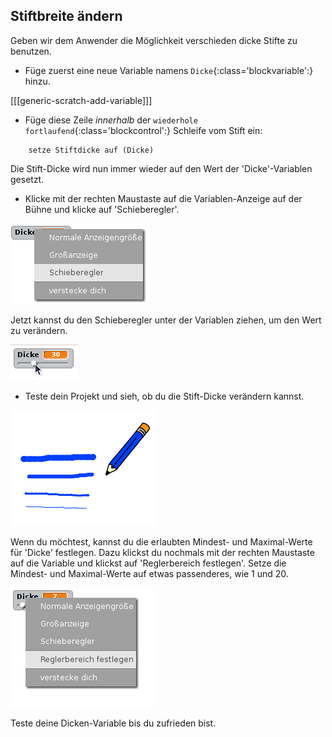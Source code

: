 ## Stiftbreite ändern

Geben wir dem Anwender die Möglichkeit verschieden dicke Stifte zu benutzen.

+ Füge zuerst eine neue Variable namens `Dicke`{:class='blockvariable':} hinzu.

[[[generic-scratch-add-variable]]]

+ Füge diese Zeile *innerhalb* der `wiederhole fortlaufend`{:class='blockcontrol':} Schleife vom Stift ein:

```blocks
    setze Stiftdicke auf (Dicke)
```

Die Stift-Dicke wird nun immer wieder auf den Wert der 'Dicke'-Variablen gesetzt.

+ Klicke mit der rechten Maustaste auf die Variablen-Anzeige auf der Bühne und klicke auf 'Schieberegler'.

![screenshot](images/paint-slider.png)

Jetzt kannst du den Schieberegler unter der Variablen ziehen, um den Wert zu verändern.

![screenshot](images/paint-slider-change.png)

+ Teste dein Projekt und sieh, ob du die Stift-Dicke verändern kannst.

![screenshot](images/paint-width-test.png)

Wenn du möchtest, kannst du die erlaubten Mindest- und Maximal-Werte für 'Dicke' festlegen. Dazu klickst du nochmals mit der rechten Maustaste auf die Variable und klickst auf 'Reglerbereich festlegen'. Setze die Mindest- und Maximal-Werte auf etwas passenderes, wie 1 und 20.

![screenshot](images/paint-slider-max.png)

Teste deine Dicken-Variable bis du zufrieden bist.
